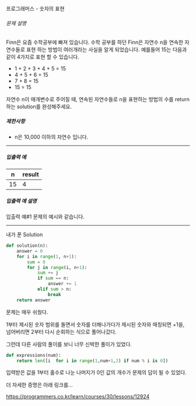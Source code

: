 프로그래머스 - 숫자의 표현

###### 문제 설명

Finn은 요즘 수학공부에 빠져 있습니다. 수학 공부를 하던 Finn은 자연수 n을 연속한 자연수들로 표현 하는 방법이 여러개라는 사실을 알게 되었습니다. 예를들어 15는 다음과 같이 4가지로 표현 할 수 있습니다.

- 1 + 2 + 3 + 4 + 5 = 15
- 4 + 5 + 6 = 15
- 7 + 8 = 15
- 15 = 15

자연수 n이 매개변수로 주어질 때, 연속된 자연수들로 n을 표현하는 방법의 수를 return하는 solution를 완성해주세요.

##### 제한사항

- n은 10,000 이하의 자연수 입니다.

------

##### 입출력 예

| n    | result |
| ---- | ------ |
| 15   | 4      |

##### 입출력 예 설명

입출력 예#1
문제의 예시와 같습니다.

---

내가 푼 Solution

```python
def solution(n):
    answer = 0
    for i in range(1, n+1):
        sum = 0
        for j in range(i, n+1):
            sum += j
            if sum == n:
                answer += 1
            elif sum > n:
                break
    return answer
```

문제는 매우 쉬웠다.

1부터 제시된 숫자 범위를 돌면서 숫자를 더해나가다가 제시된 숫자와 매칭되면 +1을, 넘어버리면 2부터 다시 순회하는 식으로 풀어나갔다.

그런데 다른 사람의 풀이를 보니 너무 신박한 풀이가 있었다.

```python
def expressions(num):
    return len([i  for i in range(1,num+1,2) if num % i is 0])
```

입력받은 값을 1부터 홀수로 나눈 나머지가 0인 값의 개수가 문제의 답이 될 수 있었다.

더 자세한 증명은 아래 링크를... 

https://programmers.co.kr/learn/courses/30/lessons/12924